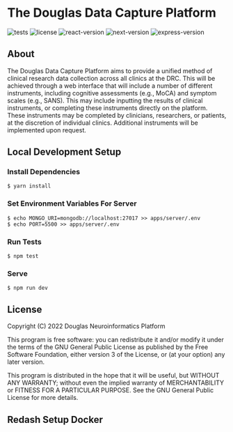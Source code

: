 # The Douglas Data Capture Platform

![tests](https://github.com/DouglasNeuroInformatics/DouglasDataCapturePlatform/actions/workflows/main.yml/badge.svg)
![license](https://img.shields.io/github/license/DouglasNeuroInformatics/DouglasDataCapturePlatform)
![react-version](https://img.shields.io/github/package-json/dependency-version/DouglasNeuroinformatics/DouglasDataCapturePlatform/react?filename=apps%2Fclient%2Fpackage.json)
![next-version](https://img.shields.io/github/package-json/dependency-version/DouglasNeuroinformatics/DouglasDataCapturePlatform/next?filename=apps%2Fclient%2Fpackage.json)
![express-version](https://img.shields.io/github/package-json/dependency-version/DouglasNeuroInformatics/DouglasDataCapturePlatform/express?filename=apps%2Fserver%2Fpackage.json)

## About

The Douglas Data Capture Platform aims to provide a unified method of clinical research data collection across all clinics at the DRC. This will be achieved through a web interface that will include a number of different instruments, including cognitive assessments (e.g., MoCA) and symptom scales (e.g., SANS). This may include inputting the results of clinical instruments, or completing these instruments directly on the platform. These instruments may be completed by clinicians, researchers, or patients, at the discretion of individual clinics. Additional instruments will be implemented upon request.

## Local Development Setup

### Install Dependencies

```
$ yarn install
```

### Set Environment Variables For Server

```
$ echo MONGO_URI=mongodb://localhost:27017 >> apps/server/.env
$ echo PORT=5500 >> apps/server/.env
```

### Run Tests

```
$ npm test
```

### Serve

```
$ npm run dev
```

## License

Copyright (C) 2022 Douglas Neuroinformatics Platform

This program is free software: you can redistribute it and/or modify
it under the terms of the GNU General Public License as published by
the Free Software Foundation, either version 3 of the License, or
(at your option) any later version.

This program is distributed in the hope that it will be useful,
but WITHOUT ANY WARRANTY; without even the implied warranty of
MERCHANTABILITY or FITNESS FOR A PARTICULAR PURPOSE. See the
GNU General Public License for more details.

## Redash Setup Docker

